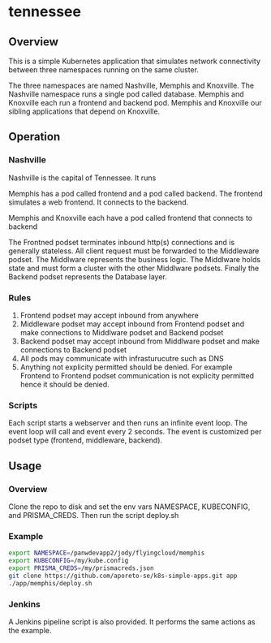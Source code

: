 # tennessee

## Overview
This is a simple Kubernetes application that simulates network connectivity between three
namespaces running on the same cluster. 

The three namespaces are named Nashville, Memphis and
Knoxville. The Nashville namespace runs a single pod called database. Memphis and Knoxville
each run a frontend and backend pod. Memphis and Knoxville our sibling applications that
depend on Knoxville.

## Operation

### Nashville
Nashville is the capital of Tennessee. It runs 

Memphis has a pod called frontend and a pod called backend. The frontend simulates a web 
frontend. It connects to the backend. 

Memphis and Knoxville each have a pod called frontend that connects to backend 

The Frontned podset terminates inbound http(s) connections and is generally stateless.
All client request must be forwarded to the Middleware podset. The Middlware represents the
business logic. The Middlware holds state and must form a cluster with the other Middlware podsets.
Finally the Backend podset represents the Database layer.

### Rules
1. Frontend podset may accept inbound from anywhere
1. Middleware podset may accept inbound from Frontend podset and make connections to Middlware
podset and Backend podset
1. Backend podset may accept inbound from Middlware podset and make connections to Backend podset
1. All pods may communicate with infrasturucutre such as DNS
1. Anything not explicity permitted should be denied. For example Frontend to Frontend podset
communication is not explicity permitted hence it should be denied.

### Scripts
Each script starts a webserver and then runs an infinite event loop. The event loop will call and
event every 2 seconds. The event is customized per podset type (frontend, middleware, backend).

## Usage

### Overview
Clone the repo to disk and set the env vars NAMESPACE, KUBECONFIG, and PRISMA_CREDS. Then run the
script deploy.sh

### Example
```bash
export NAMESPACE=/panwdevapp2/jody/flyingcloud/memphis
export KUBECONFIG=/my/kube.config
export PRISMA_CREDS=/my/prismacreds.json
git clone https://github.com/aporeto-se/k8s-simple-apps.git app
./app/memphis/deploy.sh
```

### Jenkins
A Jenkins pipeline script is also provided. It performs the same actions as the example.
